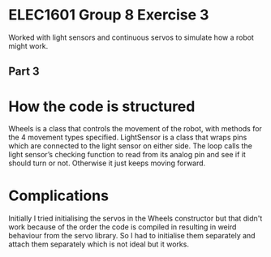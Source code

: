 # ELEC1601 Group 8 Exercise 3
Worked with light sensors and continuous servos to simulate how a robot might work.

## Part 3
# How the code is structured
Wheels is a class that controls the movement of the robot, with methods for the 4 movement types specified.
LightSensor is a class that wraps pins which are connected to the light sensor on either side.
The loop calls the light sensor’s checking function to read from its analog pin and see if it should turn or not. Otherwise it just keeps moving forward.

# Complications
Initially I tried initialising the servos in the Wheels constructor but that didn't work because of the order the code is compiled in resulting in weird behaviour from the servo library. So I had to initialise them separately and attach them separately which is not ideal but it works.
